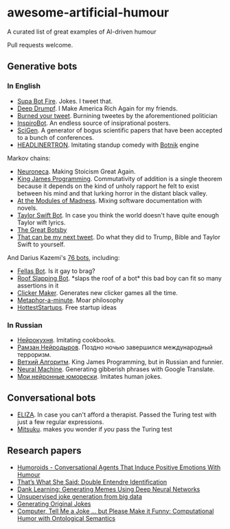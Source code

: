 # awesome-artificial-humour
A curated list of great examples of AI-driven humour

Pull requests welcome.

## Generative bots

### In English

- [Supa Bot Fire](https://twitter.com/supabotfire). Jokes. I tweet that.
- [Deep Drumpf](https://twitter.com/DeepDrumpf). I Make America Rich Again for my friends.
- [Burned your tweet](https://twitter.com/burnedyourtweet). Burnining tweetes by the aforementioned politician
- [InspiroBot](https://inspirobot.me). An endless source of insiprational posters.
- [SciGen](https://pdos.csail.mit.edu/archive/scigen/). A generator of bogus scientific papers that have been accepted to a bunch of conferences.
- [HEADLINERTRON](https://twitter.com/HEADLINERTRON). Imitating standup comedy with [Botnik](https://botnik.org) engine

Markov chains:
- [Neuroneca](https://twitter.com/Neuroneca). Making Stoicism Great Again.
- [King James Programming](http://kingjamesprogramming.tumblr.com). Commutativity of addition is a single theorem because it depends on the kind of unholy rapport he felt to exist between his mind and that lurking horror in the distant black valley.
- [At the Modules of Madness](http://thedoomthatcametopuppet.tumblr.com). Mixing software documentation with novels.
- [Taylor Swift Bot](https://twitter.com/BotTaylorSwift). In case you think the world doesn't have quite enough Taylor wift lyrics.
- [The Great Botsby](https://twitter.com/GatsbyBot)
- [That can be my next tweet](http://yes.thatcan.be/my/next/tweet/). Do what they did to Trump, Bible and Taylor Swift to yourself.

And Darius Kazemi's [76 bots](https://twitter.com/tinysubversions/lists/darius-kazemi-s-bots/members), including:
- [Fellas Bot](https://twitter.com/FellasBot). Is it gay to brag?
- [Roof Slapping Bot](https://twitter.com/RoofSlappingBot). \*slaps the roof of a bot\* this bad boy can fit so many assertions in it
- [Clicker Maker](https://twitter.com/ClickerMaker). Generates new clicker games all the time.
- [Metaphor-a-minute](https://twitter.com/metaphorminute). Moar philosophy
- [HottestStartups](https://twitter.com/HottestStartups). Free startup ideas

### In Russian

- [Нейрокухня](https://vk.com/cooktech). Imitating cookbooks.
- [Рамзан Нейродыров](https://twitter.com/neuromzan). Поздно ночью завершился международный терроризм.
- [Ветхий Алгоритм](https://twitter.com/alg_testament). King James Programming, but in Russian and funnier.
- [Neural Machine](https://twitter.com/neural_machine). Generating gibberish phrases with Google Translate.
- [Мои нейронные юморески](https://vk.com/neuraljumoresques). Imitates human jokes.

## Conversational bots

- [ELIZA](https://en.wikipedia.org/wiki/ELIZA). In case you can't afford a therapist. Passed the Turing test with just a few regular expressions.
- [Mitsuku](https://www.pandorabots.com/mitsuku/). makes you wonder if _you_ pass the Turing test

## Research papers

- [Humoroids - Conversational Agents That Induce Positive Emotions With Humour](https://eprints.lib.hokudai.ac.jp/dspace/bitstream/2115/63991/1/Humoroids%20-%20Coversational%20Agents%20That%20Induce%20Positive%20Emotions%20with%20Humor.pdf)
- [That’s What She Said: Double Entendre Identification](http://www.aclweb.org/anthology/P11-2016)
- [Dank Learning: Generating Memes Using Deep Neural Networks](https://arxiv.org/abs/1806.04510)
- [Unsupervised joke generation from big data](http://homepages.inf.ed.ac.uk/s0894589/petrovic13unsupervised.pdf)
- [Generating Original Jokes](http://www.cse.scu.edu/~mwang2/projects/NLP_generateOriginalJokes_18w.pdf)
- [Computer, Tell Me a Joke ... but Please Make it Funny: Computational Humor with Ontological Semantics](https://www.aaai.org/Papers/FLAIRS/2006/Flairs06-148.pdf)
